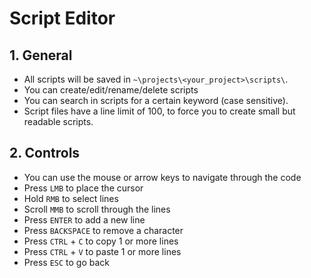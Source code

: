# Script Editor

## 1. General

- All scripts will be saved in `~\projects\<your_project>\scripts\`.
- You can create/edit/rename/delete scripts
- You can search in scripts for a certain keyword (case sensitive).
- Script files have a line limit of 100, to force you to create small but readable scripts.

## 2. Controls

- You can use the mouse or arrow keys to navigate through the code
- Press `LMB` to place the cursor
- Hold `RMB` to select lines
- Scroll `MMB` to scroll through the lines
- Press `ENTER` to add a new line
- Press `BACKSPACE` to remove a character
- Press `CTRL` + `C` to copy 1 or more lines
- Press `CTRL` + `V` to paste 1 or more lines
- Press `ESC` to go back
